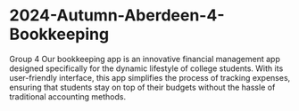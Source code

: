 # 2024-Autumn-Aberdeen-4-Bookkeeping
Group 4
Our bookkeeping app is an innovative financial management app designed specifically for the dynamic lifestyle of college students. With its user-friendly interface, this app simplifies the process of tracking expenses, ensuring that students stay on top of their budgets without the hassle of traditional accounting methods.
